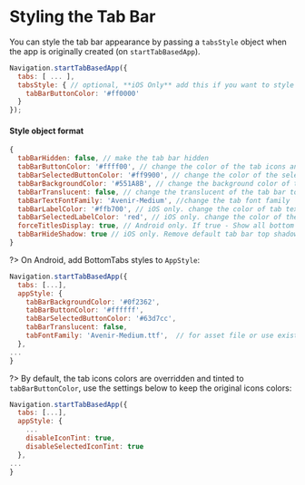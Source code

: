 # Styling the Tab Bar

You can style the tab bar appearance by passing a `tabsStyle` object when the app is originally created (on `startTabBasedApp`).

```js
Navigation.startTabBasedApp({
  tabs: [ ... ],
  tabsStyle: { // optional, **iOS Only** add this if you want to style the tab bar beyond the defaults
    tabBarButtonColor: '#ff0000'
  }
});
```

#### Style object format

```js
{
  tabBarHidden: false, // make the tab bar hidden
  tabBarButtonColor: '#ffff00', // change the color of the tab icons and text (also unselected)
  tabBarSelectedButtonColor: '#ff9900', // change the color of the selected tab icon and text (only selected)
  tabBarBackgroundColor: '#551A8B', // change the background color of the tab bar
  tabBarTranslucent: false, // change the translucent of the tab bar to false
  tabBarTextFontFamily: 'Avenir-Medium', //change the tab font family
  tabBarLabelColor: '#ffb700', // iOS only. change the color of tab text
  tabBarSelectedLabelColor: 'red', // iOS only. change the color of the selected tab text
  forceTitlesDisplay: true, // Android only. If true - Show all bottom tab labels. If false - only the selected tab's label is visible.
  tabBarHideShadow: true // iOS only. Remove default tab bar top shadow (hairline)
}
```

?> On Android, add BottomTabs styles to `AppStyle`:

```js
Navigation.startTabBasedApp({
  tabs: [...],
  appStyle: {
    tabBarBackgroundColor: '#0f2362',
    tabBarButtonColor: '#ffffff',
    tabBarSelectedButtonColor: '#63d7cc',
    tabBarTranslucent: false,
    tabFontFamily: 'Avenir-Medium.ttf',  // for asset file or use existing font family name
  },
...
}
```

?> By default, the tab icons colors are overridden and tinted to `tabBarButtonColor`, use the settings below to keep the original icons colors:

```js
Navigation.startTabBasedApp({
  tabs: [...],
  appStyle: {
    ...
    disableIconTint: true,
    disableSelectedIconTint: true
  },
...
}
```
